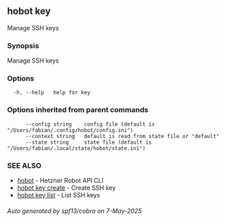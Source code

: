 ## hobot key

Manage SSH keys

### Synopsis

Manage SSH keys

### Options

```
  -h, --help   help for key
```

### Options inherited from parent commands

```
      --config string    config file (default is "/Users/fabian/.config/hobot/config.ini")
      --context string   default is read from state file or "default"
      --state string     state file (default is "/Users/fabian/.local/state/hobot/state.ini")
```

### SEE ALSO

* [hobot](hobot.md)	 - Hetzner Robot API CLI
* [hobot key create](hobot_key_create.md)	 - Create SSH key
* [hobot key list](hobot_key_list.md)	 - List SSH keys

###### Auto generated by spf13/cobra on 7-May-2025
